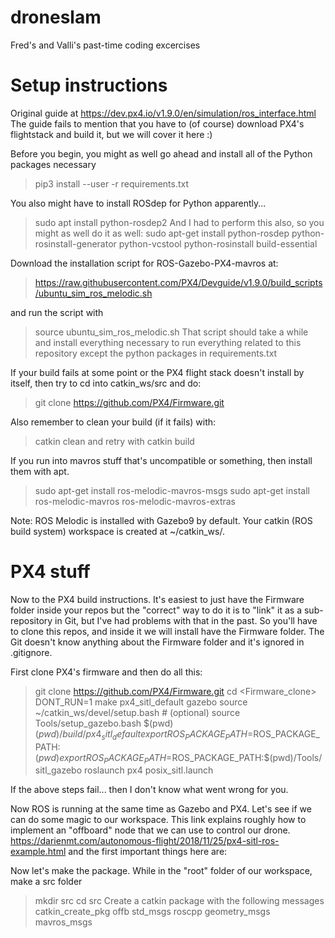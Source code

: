 # droneslam
Fred's and Valli's past-time coding excercises


# Setup instructions
Original guide at https://dev.px4.io/v1.9.0/en/simulation/ros_interface.html
The guide fails to mention that you have to (of course) download PX4's flightstack and build it,
but we will cover it here :)

Before you begin, you might as well go ahead and install all of the Python packages necessary
> pip3 install --user -r requirements.txt

You also might have to install ROSdep for Python apparently...
> sudo apt install python-rosdep2
And I had to perform this also, so you might as well do it as well:
> sudo apt-get install python-rosdep python-rosinstall-generator python-vcstool python-rosinstall build-essential


Download the installation script for ROS-Gazebo-PX4-mavros at: 
>https://raw.githubusercontent.com/PX4/Devguide/v1.9.0/build_scripts/ubuntu_sim_ros_melodic.sh

and run the script with
>source ubuntu_sim_ros_melodic.sh
That script should take a while and install everything necessary to run everything related to this repository except the python packages in requirements.txt

If your build fails at some point or the PX4 flight stack doesn't install by itself, then try to cd into catkin_ws/src and do:
>git clone https://github.com/PX4/Firmware.git

Also remember to clean your build (if it fails) with:
>catkin clean
and retry with 
>catkin build

If you run into mavros stuff that's uncompatible or something, then install them with apt. 
>sudo apt-get install ros-melodic-mavros-msgs
>sudo apt-get install ros-melodic-mavros ros-melodic-mavros-extras

Note:
ROS Melodic is installed with Gazebo9 by default.
Your catkin (ROS build system) workspace is created at ~/catkin_ws/.


# PX4 stuff
Now to the PX4 build instructions. It's easiest to just have the Firmware folder inside your repos
but the "correct" way to do it is to "link" it as a sub-repository in Git, but I've had problems with that in the past.
So you'll have to clone this repos, and inside it we will install have the Firmware folder. The Git doesn't know anything about the Firmware folder and it's ignored in .gitignore.

First clone PX4's firmware and then do all this:
>git clone https://github.com/PX4/Firmware.git
>cd <Firmware_clone>
>DONT_RUN=1 make px4_sitl_default gazebo
>source ~/catkin_ws/devel/setup.bash    # (optional)
>source Tools/setup_gazebo.bash $(pwd) $(pwd)/build/px4_sitl_default
>export ROS_PACKAGE_PATH=$ROS_PACKAGE_PATH:$(pwd)
>export ROS_PACKAGE_PATH=$ROS_PACKAGE_PATH:$(pwd)/Tools/sitl_gazebo
>roslaunch px4 posix_sitl.launch

If the above steps fail... then I don't know what went wrong for you.

Now ROS is running at the same time as Gazebo and PX4. Let's see if we can do some magic to our workspace. 
This link explains roughly how to implement an "offboard" node that we can use to control our drone. 
https://darienmt.com/autonomous-flight/2018/11/25/px4-sitl-ros-example.html
and the first important things here are: 

Now let's make the package. While in the "root" folder of our workspace, make a src folder
>mkdir src
>cd src
Create a catkin package with the following messages
>catkin_create_pkg offb std_msgs roscpp geometry_msgs mavros_msgs

